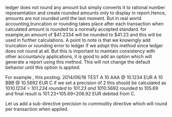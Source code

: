 ledger does not round any amount but simply converts it to rational number representation and create rounded amounts only to display in report.Hence, amounts are not rounded until the last moment. But in real world accounting,truncation or rounding takes place after each transaction when calculated amount is rounded to a normally accepted standard. for example,an amount of $41.2334 will be rounded to $41.23 and this will be used in further calculations. A point to note is that we knowingly add truncation or rounding error to ledger if we adopt this method since ledger does not round at all. But this is important to maintain consistency with other accountancy applications, it is good to add an option which will generate a report using this method. This will not change the default behavior until this option is applied.
 
 For example , this posting.
2014/06/18  TEST
 A                               10 AAA  @ 10.1234 EUR
 A                               10 BBB  @ 10.5692 EUR
 C
if we set a precision of 2
this should be calculated as 10*10.1234 = 101.234 rounded to 101.23 and 10*10.5692 rounded to 105.69  and final result is 101.23+105.69=206.92 EUR debited from C.

Let us add a sub-directive precision to commodity directive which will round per transaction when applied. 